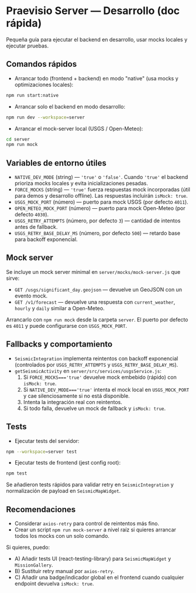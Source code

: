 # Praevisio Server — Desarrollo (doc rápida)

Pequeña guía para ejecutar el backend en desarrollo, usar mocks locales y ejecutar pruebas.

## Comandos rápidos

- Arrancar todo (frontend + backend) en modo "native" (usa mocks y optimizaciones locales):

```bash
npm run start:native
```

- Arrancar solo el backend en modo desarrollo:

```bash
npm run dev --workspace=server
```

- Arrancar el mock-server local (USGS / Open-Meteo):

```bash
cd server
npm run mock
```

## Variables de entorno útiles

- `NATIVE_DEV_MODE` (string) — `'true'` o `'false'`. Cuando `'true'` el backend prioriza mocks locales y evita inicializaciones pesadas.
- `FORCE_MOCKS` (string) — `'true'` fuerza respuestas mock incorporadas (útil para demos y desarrollo offline). Las respuestas incluirán `isMock: true`.
- `USGS_MOCK_PORT` (número) — puerto para mock USGS (por defecto `4011`).
- `OPEN_METEO_MOCK_PORT` (número) — puerto para mock Open-Meteo (por defecto `4030`).
- `USGS_RETRY_ATTEMPTS` (número, por defecto `3`) — cantidad de intentos antes de fallback.
- `USGS_RETRY_BASE_DELAY_MS` (número, por defecto `500`) — retardo base para backoff exponencial.

## Mock server

Se incluye un mock server minimal en `server/mocks/mock-server.js` que sirve:

- `GET /usgs/significant_day.geojson` — devuelve un GeoJSON con un evento mock.
- `GET /v1/forecast` — devuelve una respuesta con `current_weather`, `hourly` y `daily` similar a Open-Meteo.

Arrancarlo con `npm run mock` desde la carpeta `server`. El puerto por defecto es `4011` y puede configurarse con `USGS_MOCK_PORT`.

## Fallbacks y comportamiento

- `SeismicIntegration` implementa reintentos con backoff exponencial (controlados por `USGS_RETRY_ATTEMPTS` y `USGS_RETRY_BASE_DELAY_MS`).
- `getSeismicActivity` en `server/src/services/usgsService.js`:
  1. Si `FORCE_MOCKS==='true'` devuelve mock embebido (rápido) con `isMock: true`.
  2. Si `NATIVE_DEV_MODE==='true'` intenta el mock local en `USGS_MOCK_PORT` y cae silenciosamente si no está disponible.
  3. Intenta la integración real con reintentos.
  4. Si todo falla, devuelve un mock de fallback y `isMock: true`.

## Tests

- Ejecutar tests del servidor:

```bash
npm --workspace=server test
```

- Ejecutar tests de frontend (jest config root):

```bash
npm test
```

Se añadieron tests rápidos para validar retry en `SeismicIntegration` y normalización de payload en `SeismicMapWidget`.

## Recomendaciones

- Considerar `axios-retry` para control de reintentos más fino.
- Crear un script `npm run mock-server` a nivel raíz si quieres arrancar todos los mocks con un solo comando.

Si quieres, puedo:
- A) Añadir tests UI (react-testing-library) para `SeismicMapWidget` y `MissionGallery`.
- B) Sustituir retry manual por `axios-retry`.
- C) Añadir una badge/indicador global en el frontend cuando cualquier endpoint devuelva `isMock: true`.
